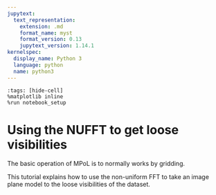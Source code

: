 ```yaml
---
jupytext:
  text_representation:
    extension: .md
    format_name: myst
    format_version: 0.13
    jupytext_version: 1.14.1
kernelspec:
  display_name: Python 3
  language: python
  name: python3
---
```


```{code-cell}
:tags: [hide-cell]
%matplotlib inline
%run notebook_setup
```

# Using the NUFFT to get loose visibilities

The basic operation of MPoL is to  normally works by gridding.

This tutorial explains how to use the non-uniform FFT to take an image plane model to the loose visibilities of the dataset.
